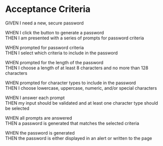 # Acceptance Criteria

GIVEN I need a new, secure password

WHEN I click the button to generate a password  
THEN I am presented with a series of prompts for password criteria

WHEN prompted for password criteria  
THEN I select which criteria to include in the password

WHEN prompted for the length of the password  
THEN I choose a length of at least 8 characters and no more than 128 characters

WHEN prompted for character types to include in the password  
THEN I choose lowercase, uppercase, numeric, and/or special characters

WHEN I answer each prompt  
THEN my input should be validated and at least one character type should be selected

WHEN all prompts are answered  
THEN a password is generated that matches the selected criteria

WHEN the password is generated  
THEN the password is either displayed in an alert or written to the page
